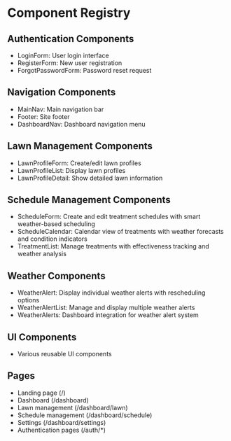 # Component Registry

## Authentication Components
- LoginForm: User login interface
- RegisterForm: New user registration
- ForgotPasswordForm: Password reset request

## Navigation Components
- MainNav: Main navigation bar
- Footer: Site footer
- DashboardNav: Dashboard navigation menu

## Lawn Management Components
- LawnProfileForm: Create/edit lawn profiles
- LawnProfileList: Display lawn profiles
- LawnProfileDetail: Show detailed lawn information

## Schedule Management Components
- ScheduleForm: Create and edit treatment schedules with smart weather-based scheduling
- ScheduleCalendar: Calendar view of treatments with weather forecasts and condition indicators
- TreatmentList: Manage treatments with effectiveness tracking and weather analysis

## Weather Components
- WeatherAlert: Display individual weather alerts with rescheduling options
- WeatherAlertList: Manage and display multiple weather alerts
- WeatherAlerts: Dashboard integration for weather alert system

## UI Components
- Various reusable UI components

## Pages
- Landing page (/)
- Dashboard (/dashboard)
- Lawn management (/dashboard/lawn)
- Schedule management (/dashboard/schedule)
- Settings (/dashboard/settings)
- Authentication pages (/auth/*)